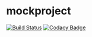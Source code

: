 # mockproject
[![Build Status](https://travis-ci.org/kunaldogra/WORK.svg?branch=master)](https://travis-ci.org/kunaldogra/WORK)
[![Codacy Badge](https://api.codacy.com/project/badge/Grade/abe59bc15a9e4060b241edadaa5fe9cf)](https://www.codacy.com/app/kunaldogra/WORK?utm_source=github.com&amp;utm_medium=referral&amp;utm_content=kunaldogra/WORK&amp;utm_campaign=Badge_Grade)
